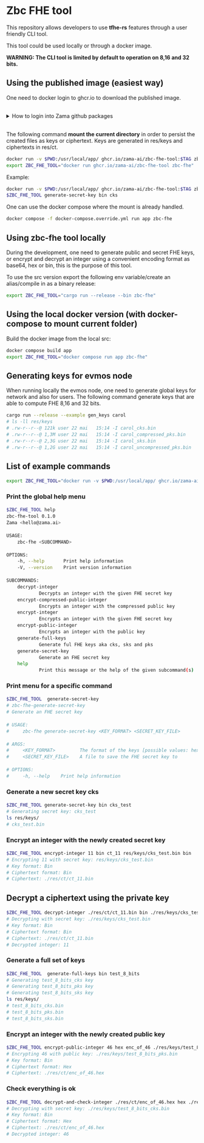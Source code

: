 # Zbc FHE tool

This repository allows developers to use __tfhe-rs__ features through a user friendly CLI tool.

This tool could be used locally or through a docker image. 

**WARNING: The CLI tool is limited by default to operation on 8,16 and 32 bits.**

## Using the published image (easiest way)

One need to docker login to ghcr.io to download the published image.

<br />
<details>
  <summary>How to login into Zama github packages</summary>
<br />

1. Create a PAT (Personnal Access token) in github **developer settings** with a read (write if necessary) access to Zama github registry. 
2. Execute docker login ghcr.io with your **github account name** and the **newly created PAT**.


![PAT](./ressources/PAT_github_packages.png)
</details>
<br />

The following command **mount the current directory** in order to persist the created files as keys or ciphertext.
Keys are generated in res/keys and ciphertexts in res/ct.

```bash
docker run -v $PWD:/usr/local/app/ ghcr.io/zama-ai/zbc-fhe-tool:$TAG zbc-fhe
export ZBC_FHE_TOOL="docker run ghcr.io/zama-ai/zbc-fhe-tool zbc-fhe"
```

Example:

```bash
docker run -v $PWD:/usr/local/app/ ghcr.io/zama-ai/zbc-fhe-tool:$TAG zbc-fhe generate-secret-key bin cks
$ZBC_FHE_TOOL generate-secret-key bin cks
```

One can use the docker compose where the mount is already handled. 

```bash
docker compose -f docker-compose.override.yml run app zbc-fhe
```


## Using zbc-fhe tool locally

During the development, one need to generate public and secret FHE keys, or encrypt and decrypt an integer using a convenient encoding format as base64, hex or bin, this is the purpose of this tool. 

To use the src version export the following env variable/create an alias/compile in as a binary release:
```bash
export ZBC_FHE_TOOL="cargo run --release --bin zbc-fhe"
```

## Using the local docker version (with docker-compose to mount current folder)

Build the docker image from the local src:

```bash
docker compose build app
export ZBC_FHE_TOOL="docker compose run app zbc-fhe"
```

## Generating keys for evmos node

When running locally the evmos node, one need to generate global keys for network and
also for users. The following command generate keys that are able to compute FHE 8,16 and 32 bits.

```bash
cargo run --release --example gen_keys carol 
# ls -ll res/keys
# .rw-r--r--@ 121k user 22 mai   15:14 -I carol_cks.bin
# .rw-r--r--@ 1,3M user 22 mai   15:14 -I carol_compressed_pks.bin
# .rw-r--r--@ 2,3G user 22 mai   15:14 -I carol_sks.bin
# .rw-r--r--@ 1,2G user 22 mai   15:14 -I carol_uncompressed_pks.bin
```


## List of example commands

```bash
export ZBC_FHE_TOOL="docker run -v $PWD:/usr/local/app/ ghcr.io/zama-ai/zbc-fhe-tool:$TAG zbc-fhe"
```

### Print the global help menu

```bash
$ZBC_FHE_TOOL help
zbc-fhe-tool 0.1.0
Zama <hello@zama.ai>

USAGE:
    zbc-fhe <SUBCOMMAND>

OPTIONS:
    -h, --help       Print help information
    -V, --version    Print version information

SUBCOMMANDS:
    decrypt-integer
            Decrypts an integer with the given FHE secret key
    encrypt-compressed-public-integer
            Encrypts an integer with the compressed public key
    encrypt-integer
            Encrypts an integer with the given FHE secret key
    encrypt-public-integer
            Encrypts an integer with the public key
    generate-full-keys
            Generate ful FHE keys aka cks, sks and pks
    generate-secret-key
            Generate an FHE secret key
    help
            Print this message or the help of the given subcommand(s)
```

### Print menu for a specific command

```bash
$ZBC_FHE_TOOL  generate-secret-key
# zbc-fhe-generate-secret-key 
# Generate an FHE secret key

# USAGE:
#     zbc-fhe generate-secret-key <KEY_FORMAT> <SECRET_KEY_FILE>

# ARGS:
#     <KEY_FORMAT>         The format of the keys [possible values: hex, base64, bin]
#     <SECRET_KEY_FILE>    A file to save the FHE secret key to

# OPTIONS:
#     -h, --help    Print help information
```

### Generate a new secret key cks

```bash
$ZBC_FHE_TOOL generate-secret-key bin cks_test 
# Generating secret key: cks_test 
ls res/keys/
# cks_test.bin
```

### Encrypt an integer with the newly created secret key

```bash
$ZBC_FHE_TOOL encrypt-integer 11 bin ct_11 res/keys/cks_test.bin bin
# Encrypting 11 with secret key: res/keys/cks_test.bin
# Key format: Bin
# Ciphertext format: Bin
# Ciphertext: ./res/ct/ct_11.bin
```

## Decrypt a ciphertext using the private key

```bash
$ZBC_FHE_TOOL decrypt-integer ./res/ct/ct_11.bin bin ./res/keys/cks_test.bin bin 
# Decrypting with secret key: ./res/keys/cks_test.bin
# Key format: Bin
# Ciphertext format: Bin
# Ciphertext: ./res/ct/ct_11.bin
# Decrypted integer: 11
```

### Generate a full set of keys

```bash
$ZBC_FHE_TOOL  generate-full-keys bin test_8_bits 
# Generating test_8_bits_cks key
# Generating test_8_bits_pks key
# Generating test_8_bits_sks key
ls res/keys/
# test_8_bits_cks.bin
# test_8_bits_pks.bin
# test_8_bits_sks.bin
```

### Encrypt an integer with the newly created public key

```bash
$ZBC_FHE_TOOL encrypt-public-integer 46 hex enc_of_46 ./res/keys/test_8_bits_pks.bin bin 
# Encrypting 46 with public key: ./res/keys/test_8_bits_pks.bin
# Key format: Bin
# Ciphertext format: Hex
# Ciphertext: ./res/ct/enc_of_46.hex
```


### Check everything is ok 


```bash
$ZBC_FHE_TOOL decrypt-and-check-integer ./res/ct/enc_of_46.hex hex ./res/keys/test_8_bits_cks.bin bin 46
# Decrypting with secret key: ./res/keys/test_8_bits_cks.bin
# Key format: Bin
# Ciphertext format: Hex
# Ciphertext: ./res/ct/enc_of_46.hex
# Decrypted integer: 46
```
